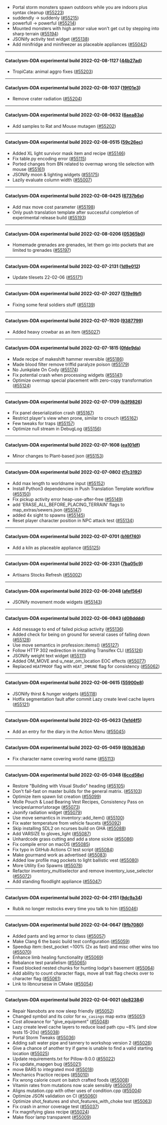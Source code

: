 * Portal storm monsters spawn outdoors while you are indoors plus syntax cleanup ([#55223](https://github.com/CleverRaven/Cataclysm-DDA/pull/55223))
* suddendly -> suddenly ([#55215](https://github.com/CleverRaven/Cataclysm-DDA/pull/55215))
* powerfull -> powerful ([#55214](https://github.com/CleverRaven/Cataclysm-DDA/pull/55214))
* Mounted monsters with high armor value won't get cut by stepping into sharp terrain ([#55194](https://github.com/CleverRaven/Cataclysm-DDA/pull/55194))
* JSONify activity text widget ([#55138](https://github.com/CleverRaven/Cataclysm-DDA/pull/55138))
* Add minifridge and minifreezer as placeable appliances ([#55042](https://github.com/CleverRaven/Cataclysm-DDA/pull/55042))

---

#### Cataclysm-DDA experimental build 2022-02-08-1127 ([44b27ad](https://github.com/CleverRaven/Cataclysm-DDA/releases/tag/cdda-experimental-2022-02-08-1127))

* TropiCata: animal aggro fixes ([#55203](https://github.com/CleverRaven/Cataclysm-DDA/pull/55203))

---

#### Cataclysm-DDA experimental build 2022-02-08-1037 ([19f01e3](https://github.com/CleverRaven/Cataclysm-DDA/releases/tag/cdda-experimental-2022-02-08-1037))

* Remove crater radiation ([#55204](https://github.com/CleverRaven/Cataclysm-DDA/pull/55204))

---

#### Cataclysm-DDA experimental build 2022-02-08-0632 ([6aea83a](https://github.com/CleverRaven/Cataclysm-DDA/releases/tag/cdda-experimental-2022-02-08-0632))

* Add samples to Rat and Mouse mutagen ([#55202](https://github.com/CleverRaven/Cataclysm-DDA/pull/55202))

---

#### Cataclysm-DDA experimental build 2022-02-08-0515 ([59c26ec](https://github.com/CleverRaven/Cataclysm-DDA/releases/tag/cdda-experimental-2022-02-08-0515))

* Added XL light survivor mask item and recipe ([#55146](https://github.com/CleverRaven/Cataclysm-DDA/pull/55146))
* Fix table.py encoding error ([#55115](https://github.com/CleverRaven/Cataclysm-DDA/pull/55115))
* Ported changes from BN related to overmap wrong tile selection with mouse ([#55161](https://github.com/CleverRaven/Cataclysm-DDA/pull/55161))
* JSONify moon & lighting widgets ([#55175](https://github.com/CleverRaven/Cataclysm-DDA/pull/55175))
* Lazily evaluate column width ([#55007](https://github.com/CleverRaven/Cataclysm-DDA/pull/55007))

---

#### Cataclysm-DDA experimental build 2022-02-08-0425 ([6737b6e](https://github.com/CleverRaven/Cataclysm-DDA/releases/tag/cdda-experimental-2022-02-08-0425))

* Add max move cost parameter ([#55198](https://github.com/CleverRaven/Cataclysm-DDA/pull/55198))
* Only push translation template after successful completion of experimental release build ([#55193](https://github.com/CleverRaven/Cataclysm-DDA/pull/55193))

---

#### Cataclysm-DDA experimental build 2022-02-08-0206 ([05365b0](https://github.com/CleverRaven/Cataclysm-DDA/releases/tag/cdda-experimental-2022-02-08-0206))

* Homemade grenades are grenades, let them go into pockets that are limited to grenades ([#55197](https://github.com/CleverRaven/Cataclysm-DDA/pull/55197))

---

#### Cataclysm-DDA experimental build 2022-02-07-2131 ([1d9e012](https://github.com/CleverRaven/Cataclysm-DDA/releases/tag/cdda-experimental-2022-02-07-2131))

* Update tilesets 22-02-06 ([#55171](https://github.com/CleverRaven/Cataclysm-DDA/pull/55171))

---

#### Cataclysm-DDA experimental build 2022-02-07-2027 ([519e9bf](https://github.com/CleverRaven/Cataclysm-DDA/releases/tag/cdda-experimental-2022-02-07-2027))

* Fixing some feral soldiers stuff ([#55139](https://github.com/CleverRaven/Cataclysm-DDA/pull/55139))

---

#### Cataclysm-DDA experimental build 2022-02-07-1920 ([9387799](https://github.com/CleverRaven/Cataclysm-DDA/releases/tag/cdda-experimental-2022-02-07-1920))

* Added heavy crowbar as an item ([#55027](https://github.com/CleverRaven/Cataclysm-DDA/pull/55027))

---

#### Cataclysm-DDA experimental build 2022-02-07-1815 ([0fde9da](https://github.com/CleverRaven/Cataclysm-DDA/releases/tag/cdda-experimental-2022-02-07-1815))

* Made recipe of makeshift hammer reversible ([#55186](https://github.com/CleverRaven/Cataclysm-DDA/pull/55186))
* Made blood filter remove triffid paralyze poison ([#55179](https://github.com/CleverRaven/Cataclysm-DDA/pull/55179))
* No Junkplate On Cody ([#55174](https://github.com/CleverRaven/Cataclysm-DDA/pull/55174))
* Fix potential crash when processing widgets ([#55141](https://github.com/CleverRaven/Cataclysm-DDA/pull/55141))
* Optimize overmap special placement with zero-copy transformation ([#55124](https://github.com/CleverRaven/Cataclysm-DDA/pull/55124))

---

#### Cataclysm-DDA experimental build 2022-02-07-1709 ([b3f9826](https://github.com/CleverRaven/Cataclysm-DDA/releases/tag/cdda-experimental-2022-02-07-1709))

* Fix panel deserialization crash ([#55167](https://github.com/CleverRaven/Cataclysm-DDA/pull/55167))
* Restrict player's view when prone, similar to crouch ([#55162](https://github.com/CleverRaven/Cataclysm-DDA/pull/55162))
* Few tweaks for traps ([#55157](https://github.com/CleverRaven/Cataclysm-DDA/pull/55157))
* Optimize null stream in DebugLog ([#55156](https://github.com/CleverRaven/Cataclysm-DDA/pull/55156))

---

#### Cataclysm-DDA experimental build 2022-02-07-1608 ([ea101df](https://github.com/CleverRaven/Cataclysm-DDA/releases/tag/cdda-experimental-2022-02-07-1608))

* Minor changes to Plant-based json ([#55153](https://github.com/CleverRaven/Cataclysm-DDA/pull/55153))

---

#### Cataclysm-DDA experimental build 2022-02-07-0802 ([f7c3192](https://github.com/CleverRaven/Cataclysm-DDA/releases/tag/cdda-experimental-2022-02-07-0802))

* Add max length to worldname input ([#55152](https://github.com/CleverRaven/Cataclysm-DDA/pull/55152))
* Install Python3 dependencies in Push Translation Template workflow ([#55150](https://github.com/CleverRaven/Cataclysm-DDA/pull/55150))
* Fix pickup activity error heap-use-after-free ([#55149](https://github.com/CleverRaven/Cataclysm-DDA/pull/55149))
* add 'ERASE_ALL_BEFORE_PLACING_TERRAIN' flags to map_extras/sewers.json ([#55147](https://github.com/CleverRaven/Cataclysm-DDA/pull/55147))
* added 4x sight to spawns ([#55145](https://github.com/CleverRaven/Cataclysm-DDA/pull/55145))
* Reset player character position in NPC attack test ([#55134](https://github.com/CleverRaven/Cataclysm-DDA/pull/55134))

---

#### Cataclysm-DDA experimental build 2022-02-07-0701 ([b16f740](https://github.com/CleverRaven/Cataclysm-DDA/releases/tag/cdda-experimental-2022-02-07-0701))

* Add a kiln as placeable appliance ([#55125](https://github.com/CleverRaven/Cataclysm-DDA/pull/55125))

---

#### Cataclysm-DDA experimental build 2022-02-06-2331 ([7ba05c9](https://github.com/CleverRaven/Cataclysm-DDA/releases/tag/cdda-experimental-2022-02-06-2331))

* Artisans Stocks Refresh ([#55002](https://github.com/CleverRaven/Cataclysm-DDA/pull/55002))

---

#### Cataclysm-DDA experimental build 2022-02-06-2048 ([afef564](https://github.com/CleverRaven/Cataclysm-DDA/releases/tag/cdda-experimental-2022-02-06-2048))

* JSONify movement mode widgets ([#55143](https://github.com/CleverRaven/Cataclysm-DDA/pull/55143))

---

#### Cataclysm-DDA experimental build 2022-02-06-0843 ([d08dddd](https://github.com/CleverRaven/Cataclysm-DDA/releases/tag/cdda-experimental-2022-02-06-0843))

* Add message to end of failed pickup activity ([#55136](https://github.com/CleverRaven/Cataclysm-DDA/pull/55136))
* Added check for being on ground for several cases of falling down ([#55128](https://github.com/CleverRaven/Cataclysm-DDA/pull/55128))
* Use move semantics in profession::items() ([#55127](https://github.com/CleverRaven/Cataclysm-DDA/pull/55127))
* Follow HTTP 302 redirection in installing Transifex CLI ([#55126](https://github.com/CleverRaven/Cataclysm-DDA/pull/55126))
* JSONify weight text widget ([#55111](https://github.com/CleverRaven/Cataclysm-DDA/pull/55111))
* Added OM_MOVE and u_near_om_location EOC effects ([#55077](https://github.com/CleverRaven/Cataclysm-DDA/pull/55077))
* Replaced `HEATPROOF` flag with `HEAT_IMMUNE` flag for consistency ([#55062](https://github.com/CleverRaven/Cataclysm-DDA/pull/55062))

---

#### Cataclysm-DDA experimental build 2022-02-06-0615 ([55900e8](https://github.com/CleverRaven/Cataclysm-DDA/releases/tag/cdda-experimental-2022-02-06-0615))

* JSONify thirst & hunger widgets ([#55118](https://github.com/CleverRaven/Cataclysm-DDA/pull/55118))
* Hotfix segmentation fault after commit Lazy create level cache layers ([#55121](https://github.com/CleverRaven/Cataclysm-DDA/pull/55121))

---

#### Cataclysm-DDA experimental build 2022-02-05-0623 ([7efd4f5](https://github.com/CleverRaven/Cataclysm-DDA/releases/tag/cdda-experimental-2022-02-05-0623))

* Add an entry for the diary in the Action Menu ([#55045](https://github.com/CleverRaven/Cataclysm-DDA/pull/55045))

---

#### Cataclysm-DDA experimental build 2022-02-05-0459 ([60b363d](https://github.com/CleverRaven/Cataclysm-DDA/releases/tag/cdda-experimental-2022-02-05-0459))

* Fix character name covering world name ([#55113](https://github.com/CleverRaven/Cataclysm-DDA/pull/55113))

---

#### Cataclysm-DDA experimental build 2022-02-05-0348 ([6ccd58e](https://github.com/CleverRaven/Cataclysm-DDA/releases/tag/cdda-experimental-2022-02-05-0348))

* Restore "Building with Visual Studio" heading ([#55105](https://github.com/CleverRaven/Cataclysm-DDA/pull/55105))
* Don't fail-fast on master builds for the general matrix. ([#55103](https://github.com/CleverRaven/Cataclysm-DDA/pull/55103))
* Optimize item spawn list creation ([#55099](https://github.com/CleverRaven/Cataclysm-DDA/pull/55099))
* Molle Pouch & Load Bearing Vest Recipes, Consistency Pass on \recipes\armor\storage ([#55073](https://github.com/CleverRaven/Cataclysm-DDA/pull/55073))
* Jsonify radiation widget ([#55079](https://github.com/CleverRaven/Cataclysm-DDA/pull/55079))
* Use move semantics in inventory::add_item() ([#55100](https://github.com/CleverRaven/Cataclysm-DDA/pull/55100))
* Fix water temperature from vehicle faucets ([#55092](https://github.com/CleverRaven/Cataclysm-DDA/pull/55092))
* Skip installing SDL2 on ncurses build on GHA ([#55088](https://github.com/CleverRaven/Cataclysm-DDA/pull/55088))
* Add VARSIZE to gloves_light ([#55087](https://github.com/CleverRaven/Cataclysm-DDA/pull/55087))
* Unhardcode grass cutting and add a stone sickle ([#55086](https://github.com/CleverRaven/Cataclysm-DDA/pull/55086))
* Fix compile error on macOS ([#55085](https://github.com/CleverRaven/Cataclysm-DDA/pull/55085))
* Fix typo in GitHub Actions CI test script ([#55084](https://github.com/CleverRaven/Cataclysm-DDA/pull/55084))
* Make gourmand work as advertised ([#55083](https://github.com/CleverRaven/Cataclysm-DDA/pull/55083))
* Added low profile mag pockets to light ballistic vest ([#55080](https://github.com/CleverRaven/Cataclysm-DDA/pull/55080))
* More Utility Exo Spawns ([#55078](https://github.com/CleverRaven/Cataclysm-DDA/pull/55078))
* Refactor inventory_multiselector and remove inventory_iuse_selector ([#55072](https://github.com/CleverRaven/Cataclysm-DDA/pull/55072))
* Add standing floodlight appliance ([#55047](https://github.com/CleverRaven/Cataclysm-DDA/pull/55047))

---

#### Cataclysm-DDA experimental build 2022-02-04-2151 ([9dc9a34](https://github.com/CleverRaven/Cataclysm-DDA/releases/tag/cdda-experimental-2022-02-04-2151))

* Rubik no longer restocks every time you talk to him ([#55046](https://github.com/CleverRaven/Cataclysm-DDA/pull/55046))

---

#### Cataclysm-DDA experimental build 2022-02-04-0647 ([9fb7080](https://github.com/CleverRaven/Cataclysm-DDA/releases/tag/cdda-experimental-2022-02-04-0647))

* Added pants and leg armor to class ([#55057](https://github.com/CleverRaven/Cataclysm-DDA/pull/55057))
* Make Clang 6 the basic build test configuration ([#55059](https://github.com/CleverRaven/Cataclysm-DDA/pull/55059))
* Speedup item::best_pocket ~100% (2x as fast) and misc other wins too ([#55070](https://github.com/CleverRaven/Cataclysm-DDA/pull/55070))
* Enhance limb healing functionality ([#55069](https://github.com/CleverRaven/Cataclysm-DDA/pull/55069))
* Rebalance test parallelism ([#55065](https://github.com/CleverRaven/Cataclysm-DDA/pull/55065))
* Fixed blocked nested chunks for hunting lodge's basement ([#55064](https://github.com/CleverRaven/Cataclysm-DDA/pull/55064))
* Add ability to count character flags, move all trait flag checks over to character flag ([#55061](https://github.com/CleverRaven/Cataclysm-DDA/pull/55061))
* Link to libncursesw in CMake ([#55054](https://github.com/CleverRaven/Cataclysm-DDA/pull/55054))

---

#### Cataclysm-DDA experimental build 2022-02-04-0021 ([de82384](https://github.com/CleverRaven/Cataclysm-DDA/releases/tag/cdda-experimental-2022-02-04-0021))

* Repair Nanobots are now sleep friendly ([#55052](https://github.com/CleverRaven/Cataclysm-DDA/pull/55052))
* Changed symbol and its color for `mx_casings` map extra ([#55051](https://github.com/CleverRaven/Cataclysm-DDA/pull/55051))
* Cost allowance for "give_equipment" ([#55048](https://github.com/CleverRaven/Cataclysm-DDA/pull/55048))
* Lazy create level cache layers to reduce load path cpu ~8% (and slow tests 15-20s) ([#55038](https://github.com/CleverRaven/Cataclysm-DDA/pull/55038))
* Portal Storm Tweaks ([#55036](https://github.com/CleverRaven/Cataclysm-DDA/pull/55036))
* Adding salt water pipe and tannery to workshop version 2 ([#55026](https://github.com/CleverRaven/Cataclysm-DDA/pull/55026))
* Give a chance of another try if game is unable to find a valid starting location ([#55025](https://github.com/CleverRaven/Cataclysm-DDA/pull/55025))
* Update requirements.txt for Pillow-9.0.0 ([#55022](https://github.com/CleverRaven/Cataclysm-DDA/pull/55022))
* Fix update_mapgen bug ([#55021](https://github.com/CleverRaven/Cataclysm-DDA/pull/55021))
* move BARS to integrated mod ([#55018](https://github.com/CleverRaven/Cataclysm-DDA/pull/55018))
* Mechanics Practice recipes ([#55010](https://github.com/CleverRaven/Cataclysm-DDA/pull/55010))
* Fix wrong calorie count on batch crafted foods ([#55008](https://github.com/CleverRaven/Cataclysm-DDA/pull/55008))
* Vitamin rates from mutations now scale sensibly ([#55005](https://github.com/CleverRaven/Cataclysm-DDA/pull/55005))
* Aligns mutation.cpp with other uses of condition.cpp ([#55004](https://github.com/CleverRaven/Cataclysm-DDA/pull/55004))
* Optimize JSON validation on CI ([#55060](https://github.com/CleverRaven/Cataclysm-DDA/pull/55060))
* Optimize shot_features and shot_features_with_choke test ([#55063](https://github.com/CleverRaven/Cataclysm-DDA/pull/55063))
* Fix crash in armor coverage test ([#55037](https://github.com/CleverRaven/Cataclysm-DDA/pull/55037))
* Fix magnifying glass recipe ([#55024](https://github.com/CleverRaven/Cataclysm-DDA/pull/55024))
* Make floor lamp transparent ([#55009](https://github.com/CleverRaven/Cataclysm-DDA/pull/55009))
